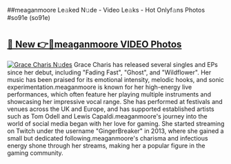 ##meaganmoore Le𝚊ked N𝚞de - Video Le𝚊ks - Hot Onlyf𝚊ns Photos #so91e (so91e)

# <h2><a href="https://mediaupload.pro?title=meaganmoore&ref=9FEB">🔗 New 👉🔴meaganmoore VIDEO Photos</a></h2>

[![Grace Charis N𝚞des](https://i.imgur.com/rIISA9y.gif)](https://mediaupload.pro?title=meaganmoore&ref=9FEB)
Grace Charis has released several singles and EPs since her debut, including "Fading Fast", "Ghost", and "Wildflower". Her music has been praised for its emotional intensity, melodic hooks, and sonic experimentation.meaganmoore is known for her high-energy live performances, which often feature her playing multiple instruments and showcasing her impressive vocal range. She has performed at festivals and venues across the UK and Europe, and has supported established artists such as Tom Odell and Lewis Capaldi.meaganmoore's journey into the world of social media began with her love for gaming. She started streaming on Twitch under the username "GingerBreaker" in 2013, where she gained a small but dedicated following.meaganmoore's charisma and infectious energy shone through her streams, making her a popular figure in the gaming community.